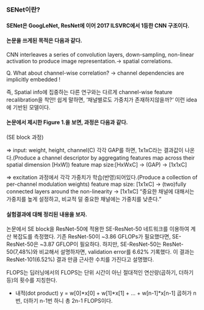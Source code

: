 ### SENet이란?

#### <Strong>SENet은 GoogLeNet, ResNet에 이어 2017 ILSVRC에서 1등한 CNN 구조이다.</Strong>

#### 논문을 쓰게된 목적은 다음과 같다.
CNN interleaves a series of convolution layers, down-sampling, non-linear activation to produce image representation.→ spatial correlations.

Q. What about channel-wise correlation? → channel dependencies are implicitly embedded !

즉, Spatial info에 집중하는 다른 연구와는 다르게 channel-wise feature recalibration을 착안! 쉽게 말하면, ‘채널별로도 가중치가 존재하지않을까?‘ 이런 idea에 기반된 모델이다.

#### 논문에서 제시한 Figure 1.을 보면, 과정은 다음과 같다.
(SE block 과정)

 ⇒ input: weight, height, channel(C) 각각 GAP를 하면, 1x1xC라는 결과값이 나온다.(Produce a channel descriptor by aggregating features map across their spatial dimension [HxW])
feature map size:[HxWxC] → (GAP) → [1x1xC]

⇒ excitation 과정에서 각각 가중치가 학습(반영)되어있다.(Produce a collection of per-channel modulation weights)
feature map size: [1x1xC] → (two)fully connected layers around the non-linearity → [1x1xC] 
“중요한 채널에 대해서는 가중치를 높게 설정하고, 비교적 덜 중요한 채널에는 가중치를 낮춘다.”

#### 실험결과에 대해 정리된 내용을 보자. 
논문에서 SE block을 ResNet-50에 적용한 SE-ResNet-50 네트워크를 이용하여 계산 복잡도를 측정했다. 기존 ResNet-50이 ~3.86 GFLOPs가 필요했다면, SE-ResNet-50은 ~3.87 GFLOP이 필요하다. 하지만, SE-ResNet-50는 ResNet-50(7,48%)와 비교해서 설명하자면, validation error를 6.62% 기록했다. 이 결과는 ResNet-101(6.52%) 결과 만큼 근사한 수치를 가진다고 설명했다.

FLOPS는 딥러닝에서의 FLOPS는 단위 시간이 아닌 절대적인 연산량(곱하기, 더하기 등)의 횟수를 지칭한다.
- 내적(dot product)
    y = w[0]*x[0] + w[1]*x[1] + … + w[n-1]*x[n-1]
    곱허가 n번, 더하기 n-1번 하니 총 2n-1 FLOPS이다.
